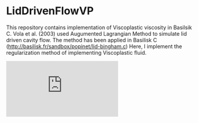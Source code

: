 # LidDrivenFlowVP
This repository contains implementation of Viscoplastic viscosity in Basilsik C.
Vola et al. (2003) used Augumented Lagrangian Method to simulate lid driven cavity flow. The method has been applied in Basilisk C (http://basilisk.fr/sandbox/popinet/lid-bingham.c)
Here, I implement the regularization method of implementing Viscoplastic fluid.

![VP equation](https://latex.codecogs.com/gif.latex?%5Cmu_%7Bequi%7D%20%3D%20%5Cleft%28%5Cfrac%7B%5Ctau_y%7D%7B2%5C%7CD_%7Bij%7D%5C%7C%7D%5Cright%29%20&plus;%20%5Cmu_0)
